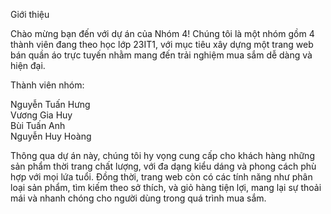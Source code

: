 Giới thiệu

Chào mừng bạn đến với dự án của Nhóm 4! Chúng tôi là một nhóm gồm 4 thành viên đang theo học lớp 23IT1, với mục tiêu xây dựng một trang web bán quần áo trực tuyến nhằm mang đến trải nghiệm mua sắm dễ dàng và hiện đại.

Thành viên nhóm:

Nguyễn Tuấn Hưng<br>
Vương Gia Huy<br>
Bùi Tuấn Anh<br>
Nguyễn Huy Hoàng<br>

Thông qua dự án này, chúng tôi hy vọng cung cấp cho khách hàng những sản phẩm thời trang chất lượng, với đa dạng kiểu dáng và phong cách phù hợp với mọi lứa tuổi. Đồng thời, trang web còn có các tính năng như phân loại sản phẩm, tìm kiếm theo sở thích, và giỏ hàng tiện lợi, mang lại sự thoải mái và nhanh chóng cho người dùng trong quá trình mua sắm.
